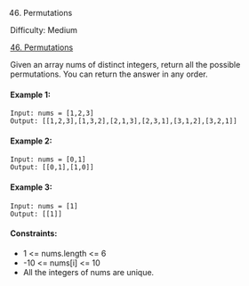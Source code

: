46. Permutations

Difficulty: Medium

[46. Permutations](https://leetcode.com/problems/permutations)

Given an array nums of distinct integers, return all the possible permutations. You can return the answer in any order.

#### Example 1:

```
Input: nums = [1,2,3]
Output: [[1,2,3],[1,3,2],[2,1,3],[2,3,1],[3,1,2],[3,2,1]]
```

#### Example 2:

```
Input: nums = [0,1]
Output: [[0,1],[1,0]]
```

#### Example 3:

```
Input: nums = [1]
Output: [[1]]
```

#### Constraints:

-   1 <= nums.length <= 6
-   -10 <= nums[i] <= 10
-   All the integers of nums are unique.
